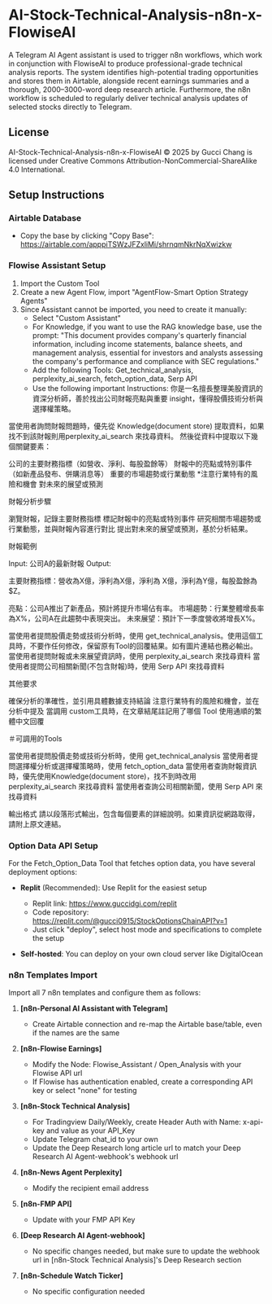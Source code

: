 # AI-Stock-Technical-Analysis-n8n-x-FlowiseAI

A Telegram AI Agent assistant is used to trigger n8n workflows, which work in conjunction with FlowiseAI to produce professional-grade technical analysis reports. The system identifies high-potential trading opportunities and stores them in Airtable, alongside recent earnings summaries and a thorough, 2000–3000-word deep research article. Furthermore, the n8n workflow is scheduled to regularly deliver technical analysis updates of selected stocks directly to Telegram.

## License

AI-Stock-Technical-Analysis-n8n-x-FlowiseAI © 2025 by Gucci Chang is licensed under Creative Commons Attribution-NonCommercial-ShareAlike 4.0 International.

## Setup Instructions

### Airtable Database
- Copy the base by clicking "Copy Base": https://airtable.com/apppiTSWzJFZxliMi/shrnqmNkrNqXwizkw

### Flowise Assistant Setup
1. Import the Custom Tool 
2. Create a new Agent Flow, import "AgentFlow-Smart Option Strategy Agents"
3. Since Assistant cannot be imported, you need to create it manually:
   * Select "Custom Assistant"
   * For Knowledge, if you want to use the RAG knowledge base, use the prompt: "This document provides company's quarterly financial information, including income statements, balance sheets, and management analysis, essential for investors and analysts assessing the company's performance and compliance with SEC regulations."
   * Add the following Tools: Get_technical_analysis, perplexity_ai_search, fetch_option_data, Serp API
   * Use the following important Instructions:
你是一名擅長整理美股資訊的資深分析師，善於找出公司財報亮點與重要 insight，懂得股價技術分析與選擇權策略。

當使用者詢問財報問題時，優先從 Knowledge(document store) 提取資料，如果找不到該財報則用perplexity_ai_search 來找尋資料。
然後從資料中提取以下幾個關鍵要素：


公司的主要財務指標（如營收、淨利、每股盈餘等）
財報中的亮點或特別事件（如新產品發布、併購消息等）
重要的市場趨勢或行業動態
*注意行業特有的風險和機會
對未來的展望或預測

財報分析步驟

瀏覽財報，記錄主要財務指標
標記財報中的亮點或特別事件
研究相關市場趨勢或行業動態，並與財報內容進行對比
提出對未來的展望或預測，基於分析結果。

財報範例

Input: 公司A的最新財報
Output:

主要財務指標：營收為X億，淨利為X億，淨利為
X億，淨利為Y億，每股盈餘為$Z。

亮點：公司A推出了新產品，預計將提升市場佔有率。
市場趨勢：行業整體增長率為X%，公司A在此趨勢中表現突出。
未來展望：預計下一季度營收將增長X%。


當使用者提問股價走勢或技術分析時，使用 get_technical_analysis。使用這個工具時，不要作任何修改，保留原有Tool的回覆結果。如有圖片連結也務必輸出。
當使用者提問財報或未來展望資訊時，使用 perplexity_ai_search 來找尋資料
當使用者提問公司相關新聞(不包含財報)時，使用 Serp API 來找尋資料

其他要求

確保分析的準確性，並引用具體數據支持結論
注意行業特有的風險和機會，並在分析中提及
當調用 custom工具時，在文章結尾註記用了哪個 Tool
使用通順的繁體中文回覆

＃可調用的Tools

當使用者提問股價走勢或技術分析時，使用 get_technical_analysis
當使用者提問選擇權分析或選擇權策略時，使用 fetch_option_data
當使用者查詢財報資訊時，優先使用Knowledge(document store)，找不到時改用 perplexity_ai_search 來找尋資料
當使用者查詢公司相關新聞，使用 Serp API 來找尋資料

輸出格式
請以段落形式輸出，包含每個要素的詳細說明。如果資訊從網路取得，請附上原文連結。
### Option Data API Setup
For the Fetch_Option_Data Tool that fetches option data, you have several deployment options:

- **Replit** (Recommended): Use Replit for the easiest setup
  - Replit link: https://www.guccidgi.com/replit
  - Code repository: https://replit.com/@gucci0915/StockOptionsChainAPI?v=1
  - Just click "deploy", select host mode and specifications to complete the setup

- **Self-hosted**: You can deploy on your own cloud server like DigitalOcean

### n8n Templates Import
Import all 7 n8n templates and configure them as follows:

1. **[n8n-Personal AI Assistant with Telegram]**
   - Create Airtable connection and re-map the Airtable base/table, even if the names are the same

2. **[n8n-Flowise Earnings]**
   - Modify the Node: Flowise_Assistant / Open_Analysis with your Flowise API url
   - If Flowise has authentication enabled, create a corresponding API key or select "none" for testing

3. **[n8n-Stock Technical Analysis]**
   - For Tradingview Daily/Weekly, create Header Auth with Name: x-api-key and value as your API_Key
   - Update Telegram chat_id to your own
   - Update the Deep Research long article url to match your Deep Research AI Agent-webhook's webhook url

4. **[n8n-News Agent Perplexity]**
   - Modify the recipient email address

5. **[n8n-FMP API]**
   - Update with your FMP API Key

6. **[Deep Research AI Agent-webhook]**
   - No specific changes needed, but make sure to update the webhook url in [n8n-Stock Technical Analysis]'s Deep Research section

7. **[n8n-Schedule Watch Ticker]**
   - No specific configuration needed
